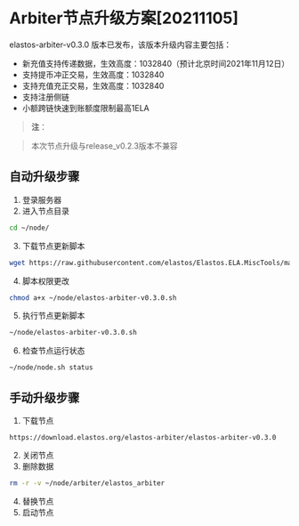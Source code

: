 # Arbiter节点升级方案[20211105]

elastos-arbiter-v0.3.0 版本已发布，该版本升级内容主要包括：
- 新充值支持传递数据，生效高度：1032840（预计北京时间2021年11月12日）
- 支持提币冲正交易，生效高度：1032840
- 支持充值充正交易，生效高度：1032840
- 支持注册侧链
- 小额跨链快速到账额度限制最高1ELA

> **注**：

> 本次节点升级与release_v0.2.3版本不兼容

## 自动升级步骤

1. 登录服务器
2. 进入节点目录

```bash
cd ~/node/
```

3. 下载节点更新脚本

```bash
wget https://raw.githubusercontent.com/elastos/Elastos.ELA.MiscTools/master/upgrade/arbiter/elastos-arbiter-v0.3.0.sh
```
4. 脚本权限更改

```bash
chmod a+x ~/node/elastos-arbiter-v0.3.0.sh
```

5. 执行节点更新脚本

```bash
~/node/elastos-arbiter-v0.3.0.sh
```

6. 检查节点运行状态

```bash
~/node/node.sh status
```


## 手动升级步骤

1. 下载节点

```
https://download.elastos.org/elastos-arbiter/elastos-arbiter-v0.3.0
```

2. 关闭节点
3. 删除数据

```bash
rm -r -v ~/node/arbiter/elastos_arbiter
```
4. 替换节点
5. 启动节点